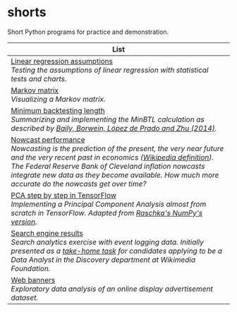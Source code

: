 # shorts

Short Python programs for practice and demonstration.

|List|
|---|
|[Linear regression assumptions](https://github.com/dorei/shorts/blob/master/ipynb/lin_reg_assumptions.ipynb)<br>*Testing the assumptions of linear regression with statistical tests and charts.*|
|[Markov matrix](https://github.com/dorei/shorts/blob/master/ipynb/markov_matrix.ipynb)<br>*Visualizing a Markov matrix.*|
|[Minimum backtesting length](https://github.com/dorei/shorts/blob/master/ipynb/minbtl.ipynb)<br>*Summarizing and implementing the MinBTL calculation as described by [Baily, Borwein, López de Prado and Zhu (2014)](http://dx.doi.org/10.1090/noti1105).*|
|[Nowcast performance](https://github.com/dorei/shorts/blob/master/ipynb/nowcast.ipynb)<br>*Nowcasting is the prediction of the present, the very near future and the very recent past in economics ([Wikipedia definition](https://en.wikipedia.org/wiki/Nowcasting_(economics))). The Federal Reserve Bank of Cleveland inflation nowcasts integrate new data as they become available. How much more accurate do the nowcasts get over time?*|
|[PCA step by step in TensorFlow](https://github.com/dorei/practice-demonstrate/blob/master/ipynb/pca_tf.ipynb)<br>*Implementing a Principal Component Analysis almost from scratch in TensorFlow. Adapted from [Raschka's NumPy's version](http://sebastianraschka.com/Articles/2014_pca_step_by_step.html).*|
|[Search engine results](https://github.com/dorei/practice-demonstrate/blob/master/ipynb/search_engine_results.ipynb)<br>*Search analytics exercise with event logging data. Initially presented as a [take-home task](https://github.com/wikimedia-research/Discovery-Hiring-Analyst-2016/blob/master/README.md) for candidates applying to be a Data Analyst in the Discovery department at Wikimedia Foundation.*|
|[Web banners](https://github.com/dorei/practice-demonstrate/blob/master/ipynb/web_banners.ipynb)<br>*Exploratory data analysis of an online display advertisement dataset.*|
